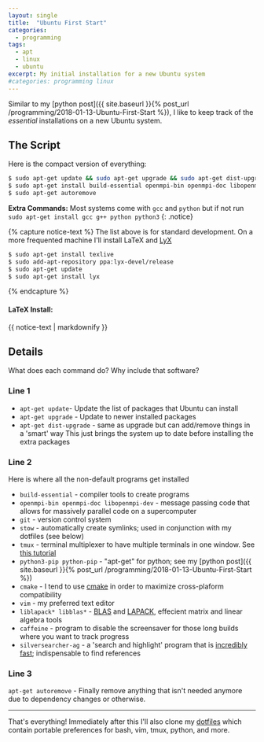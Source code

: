 ```yaml
---
layout: single
title:  "Ubuntu First Start"
categories:
  - programming
tags:
  - apt
  - linux
  - ubuntu
excerpt: My initial installation for a new Ubuntu system
#categories: programming linux
---
```

Similar to my [python post]({{ site.baseurl }}{% post_url /programming/2018-01-13-Ubuntu-First-Start %}), I like to keep track of the _essential_ installations on a new Ubuntu system. 
## The Script
Here is the compact version of everything: 
```bash
$ sudo apt-get update && sudo apt-get upgrade && sudo apt-get dist-upgrade && sudo apt-get autoremove
$ sudo apt-get install build-essential openmpi-bin openmpi-doc libopenmpi-dev git stow tmux python3-pip python-pip cmake vim liblapack* libblas* caffeine silversearcher-ag
$ sudo apt-get autoremove
```

**Extra Commands:** Most systems come with `gcc` and `python` but if not run `sudo apt-get install gcc g++ python python3` 
{: .notice}

{% capture notice-text %}
The list above is for standard development. On a more frequented machine I'll install LaTeX and [LyX](http://lyx.org)
```bash
$ sudo apt-get install texlive
$ sudo add-apt-repository ppa:lyx-devel/release
$ sudo apt-get update
$ sudo apt-get install lyx
```
{% endcapture %}

<div class="notice--primary">
  <h4>LaTeX Install:</h4>
  {{ notice-text | markdownify }}
</div>

## Details
What does each command do? Why include that software? 
### Line 1
* `apt-get update`- Update the list of packages that Ubuntu can install
* `apt-get upgrade` - Update to newer installed packages
* `apt-get dist-upgrade` - same as upgrade but can add/remove things in a 'smart' way
This just brings the system up to date before installing the extra packages 

### Line 2
Here is where all the non-default programs get installed
* `build-essential` - compiler tools to create programs
* `openmpi-bin openmpi-doc libopenmpi-dev` - message passing code that allows for massively parallel code on a supercomputer
* `git` - version control system
* `stow` - automatically create symlinks; used in conjunction with my dotfiles (see below)
* `tmux` - terminal multiplexer to have multiple terminals in one window. See [this tutorial](https://medium.com/actualize-network/a-minimalist-guide-to-tmux-13675fb160fa)
* `python3-pip python-pip` - "apt-get" for python; see my [python post]({{ site.baseurl }}{% post_url /programming/2018-01-13-Ubuntu-First-Start %})
* `cmake` - I tend to use [cmake](https://en.wikipedia.org/wiki/CMake) in order to maximize cross-plaform compatibility
* `vim` - my preferred text editor
* `liblapack* libblas*` - [BLAS](http://www.netlib.org/blas/) and [LAPACK](http://www.netlib.org/lapack/), effecient matrix and linear algebra tools
* `caffeine` - program to disable the screensaver for those long builds where you want to track progress
* `silversearcher-ag` - a 'search and highlight' program that is [incredibly fast](https://github.com/ggreer/the_silver_searcher#whats-so-great-about-ag); indispensable to find references

### Line 3
`apt-get autoremove` - Finally remove anything that isn't needed anymore due to dependency changes or otherwise. 

---
That's everything! Immediately after this I'll also clone my [dotfiles](https://github.com/ryanlevy/dotfiles) which contain portable preferences for bash, vim, tmux, python, and more.
